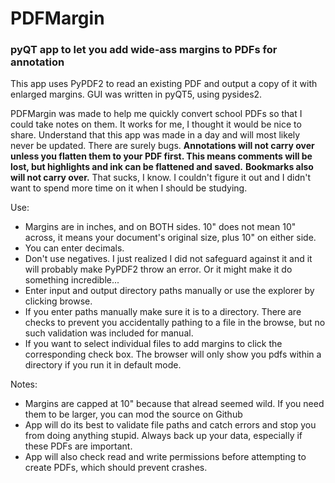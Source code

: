 # PDFMargin
### pyQT app to let you add wide-ass margins to PDFs for annotation

This app uses PyPDF2 to read an existing PDF and output a copy of it with enlarged margins.
GUI was written in pyQT5, using pysides2.

PDFMargin was made to help me quickly convert school PDFs so that I could take notes on them.
It works for me, I thought it would be nice to share. Understand that this app was made in a day and will most likely never be updated. There are surely bugs.
**Annotations will not carry over unless you flatten them to your PDF first. This means comments will be lost, but highlights and ink can be flattened and saved.**
**Bookmarks also will not carry over.** That sucks, I know. I couldn't figure it out and I didn't want to spend more time on it when I should be studying.

Use:
- Margins are in inches, and on BOTH sides. 10" does not mean 10" across, it means your document's original size, plus 10" on either side.
- You can enter decimals.
- Don't use negatives. I just realized I did not safeguard against it and it will probably make PyPDF2 throw an error. Or it might make it do something incredible...
- Enter input and output directory paths manually or use the explorer by clicking browse.
- If you enter paths manually make sure it is to a directory. There are checks to prevent you accidentally pathing to a file in the browse, but no such validation was included for manual.
- If you want to select individual files to add margins to click the corresponding check box. The browser will only show you pdfs within a directory if you run it in default mode.

Notes:
- Margins are capped at 10" because that alread seemed wild. If you need them to be larger, you can mod the source on Github
- App will do its best to validate file paths and catch errors and stop you from doing anything stupid. Always back up your data, especially if these PDFs are important.
- App will also check read and write permissions before attempting to create PDFs, which should prevent crashes.



